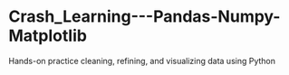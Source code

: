 # Crash_Learning---Pandas-Numpy-Matplotlib
Hands-on practice cleaning, refining, and visualizing data using Python
